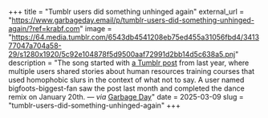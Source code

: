 +++
title = "Tumblr users did something unhinged again"
external_url = "https://www.garbageday.email/p/tumblr-users-did-something-unhinged-again/?ref=krabf.com"
image = "https://64.media.tumblr.com/6543db4541208eb75ed455a31056fbd4/341377047a704a58-29/s1280x1920/5c92e104878f5d9500aaf72991d2bb14d5c638a5.pnj"
description = "The song started with [a Tumblr post](https://www.tumblr.com/dikdikpronouncedxylophone/754471907884220416/agfdklgdfk-it-got-accepted-by-spotify-bigfoots?source=share) from last year, where multiple users shared stories about human resources training courses that used homophobic slurs in the context of what not to say. A user named bigfoots-biggest-fan saw the post last month and completed the dance remix on January 20th. — *via* [Garbage Day](https://www.garbageday.email/?ref=krabf.com)"
date = 2025-03-09
slug = "tumblr-users-did-something-unhinged-again"
+++ 
